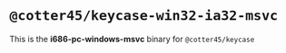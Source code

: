 # `@cotter45/keycase-win32-ia32-msvc`

This is the **i686-pc-windows-msvc** binary for `@cotter45/keycase`
